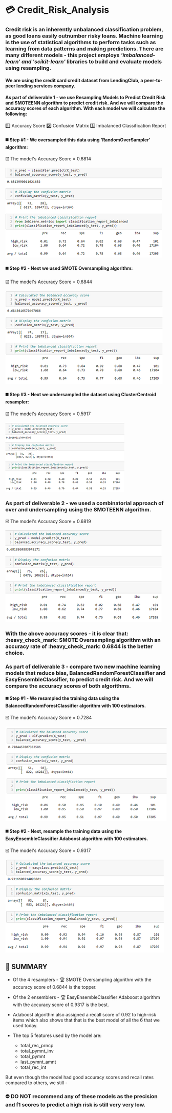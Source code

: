 # :credit_card: Credit_Risk_Analysis

### Credit risk is an inherently unbalanced classification problem, as good loans easily outnumber risky loans. Machine learning is the use of statistical algorithms to perform tasks such as learning from data patterns and making predictions. There are many different models - this project employs *'imbalanced-learn' and 'scikit-learn'* libraries to build and evaluate models using resampling.
#### We are using the credit card credit dataset from LendingClub, a peer-to-peer lending services company. 

#### As part of deliverable 1 - we use Resampling Models to Predict Credit Risk and SMOTEENN algorithm to predict credit risk. And we will compare the accuracy scores of each algorithm. With each model we will calculate the following:
:one: Accuracy Score
:two: Confusion Matrix
:three: Imbalanced Classification Report

#### :black_medium_square: Step #1 - We oversampled this data using 'RandomOverSampler' algorithm:

:ballot_box_with_check: The model's Accuracy Score = 0.6814

![naive_score]( https://github.com/JoRanjit/Credit_Risk_Analysis/blob/main/Images/naive_ROS_metrics.PNG)

#### :black_medium_square: Step #2 - Next we used SMOTE Oversampling algorithm:

:ballot_box_with_check: The model's Accuracy Score = 0.6844

![smotescore]( https://github.com/JoRanjit/Credit_Risk_Analysis/blob/main/Images/SMOTE_metrics.PNG)

#### :black_medium_square: Step #3 - Next we undersampled the dataset using ClusterCentroid resampler:

:ballot_box_with_check: The model's Accuracy Score = 0.5917

![undersampler]( https://github.com/JoRanjit/Credit_Risk_Analysis/blob/main/Images/undersampling_metrics.PNG)

### As part of deliverable 2 - we used a combinatorial approach of over and undersampling using the SMOTEENN algorithm.

:ballot_box_with_check: The model's Accuracy Score = 0.6819

![smotenn]( https://github.com/JoRanjit/Credit_Risk_Analysis/blob/main/Images/SMOTEenn_metrics.PNG)

<h3> With the above accuracy scores - it is clear that: :heavy_check_mark: SMOTE Oversampling algorithm with an accuracy rate of :heavy_check_mark: 0.6844 is the better choice. </h3>

### As part of deliverable 3 - compare two new machine learning models that reduce bias, BalancedRandomForestClassifier and EasyEnsembleClassifier, to predict credit risk. And we will compare the accuracy scores of both algorithms.

#### :black_medium_square: Step #1 - We resampled the training data using the BalancedRandomForestClassifier algorithm with 100 estimators.

:ballot_box_with_check: The model's Accuracy Score = 0.7284

![bal_ran_forest]( https://github.com/JoRanjit/Credit_Risk_Analysis/blob/main/Images/bal_ran_for_metrics.PNG)

#### :black_medium_square: Step #2 - Next, resample the training data using the EasyEnsembleClassifier Adaboost algorithm with 100 estimators.

:ballot_box_with_check: The model's Accuracy Score = 0.9317

![adaboost]( https://github.com/JoRanjit/Credit_Risk_Analysis/blob/main/Images/adaboost_metrics.PNG)

## :triangular_flag_on_post: SUMMARY

* Of the 4 resamplers - :trophy: SMOTE Oversampling algorithm with the accuracy score of 0.6844 is the topper.
* Of the 2 ensemblers - :trophy: EasyEnsembleClassifier Adaboost algorithm with the accuracy score of 0.9317 is the best.

* Adaboost algorithm also assigned a recall score of 0.92 to high-risk items which also shows that that is the best model of all the 6 that we used today. 

* The top 5 features used by the model are:
  * total_rec_prncp
  * total_pymnt_inv
  * total_pymnt
  * last_pymnt_amnt
  * total_rec_int
  
But even though the model had good accuracy scores and recall rates compared to others, we still - 
### :no_entry:  DO NOT recommend any of these models as the precision and f1 scores to predict a high risk is still very very low.
